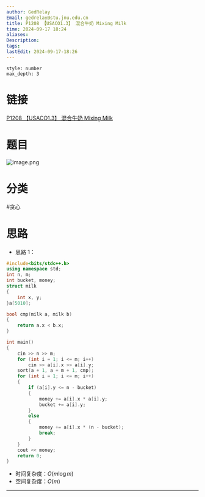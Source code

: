 ```yaml
---
author: GedRelay
Email: gedrelay@stu.jnu.edu.cn
title: P1208 【USACO1.3】 混合牛奶 Mixing Milk
time: 2024-09-17 18:24
aliases: 
Description: 
tags: 
lastEdit: 2024-09-17-18:26
---
```


```toc
style: number
max_depth: 3
```

# 链接
[P1208 【USACO1.3】 混合牛奶 Mixing Milk](https://www.luogu.com.cn/problem/P1208) 

# 题目
![image.png](https://ged-pic-bed.oss-cn-guangzhou.aliyuncs.com/img/202409171825013.png)


# 分类
#贪心 

# 思路
- 思路 1：


```cpp
#include<bits/stdc++.h>
using namespace std;
int n, m;
int bucket, money;
struct milk
{
	int x, y;
}a[5010];

bool cmp(milk a, milk b)
{
	return a.x < b.x;
}

int main()
{
	cin >> n >> m;
	for (int i = 1; i <= m; i++)
		cin >> a[i].x >> a[i].y;
	sort(a + 1, a + m + 1, cmp);
	for (int i = 1; i <= m; i++)
	{
		if (a[i].y <= n - bucket)
		{
			money += a[i].x * a[i].y;
			bucket += a[i].y;
		}
		else
		{
			money += a[i].x * (n - bucket);
			break;
		}
	}
	cout << money;
	return 0;
}
```


- 时间复杂度：${O\left( m\log m \right)  }$ 
- 空间复杂度：${O\left( m \right)  }$ 


---

